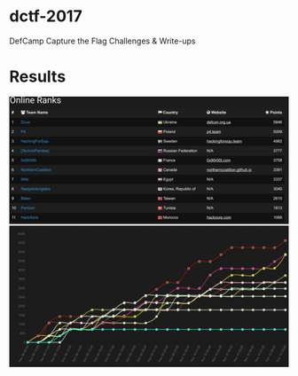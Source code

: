 # dctf-2017
DefCamp Capture the Flag Challenges &amp; Write-ups

# Results
![dctf17-finals](https://raw.githubusercontent.com/CCSIR/dctf-2017/master/dctf-finals.jpg)
![dctf17-finals](https://raw.githubusercontent.com/CCSIR/dctf-2017/master/dctf-finals2.jpg)
